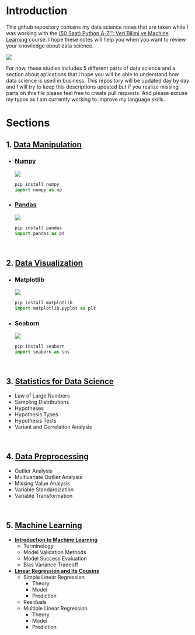 # **Introduction**

This github repository contains my data science notes that are taken while I was working with the [(50 Saat) Python A-Z™: Veri Bilimi ve Machine Learning
](https://www.udemy.com/course/python-egitimi/) course. I hope these notes will help you when you want to review your knowledge about data science.


![](https://www.dataquest.io/wp-content/uploads/2019/05/what-is-data-science-1.jpg)

For now, these studies includes 5 different parts of data science and a section about aplications that I hope you will be able to understand how data science is used in business. This repository will be updated day by day and I will try to keep this descriptions updated but if you realize missing parts on this file please feel free to create pull requests. And please excuse my typos as I am currently working to improve my language skills.

# **Sections**

## **1. [Data Manipulation](https://github.com/urunsiyabend/My-Data-Science-Studies/tree/master/Data%20Manipulation)**
- ### [Numpy](https://github.com/urunsiyabend/My-Data-Science-Studies/tree/master/Data%20Manipulation/NumPy)

    ![](https://miro.medium.com/max/962/1*z9cCJjs9lD_9zdSDUUJ9nw.png)
    
    ```python
    pip install numpy
    import numpy as np
    ```
- ### [Pandas](https://github.com/urunsiyabend/My-Data-Science-Studies/tree/master/Data%20Manipulation/Pandas)
    ![](https://yavuz.github.io/assets/img/numpy_ve_pandas3.png)
    ```python
    pip install pandas
    import pandas as pd
    ```
<br>

## 2. **[Data Visualization](https://github.com/urunsiyabend/My-Data-Science-Studies/tree/master/Data%20Manipulation/Pandas)**
- ### Matplotlib
    
    ![](https://matplotlib.org/stable/_static/logo2.svg)

    ```python
    pip install matplotlib
    import matplotlib.pyplot as plt
    ```
- ### Seaborn
    
    ![](https://seaborn.pydata.org/_static/logo-wide-lightbg.svg)

    ```python
    pip install seaborn
    import seaborn as sns
    ```

<br>

## 3. **[Statistics for Data Science](https://github.com/urunsiyabend/My-Data-Science-Studies/tree/master/Statistics%20for%20Data%20Science)**
- Law of Large Numbers
- Sampling Distributions
- Hypotheses
- Hypothesis Types
- Hypothesis Tests
- Variant and Correlation Analysis

<br>

## 4. **[Data Preprocessing](https://github.com/urunsiyabend/My-Data-Science-Studies/tree/master/Data%20Preprocessing)**
- Outlier Analysis
- Multivariate Outlier Analysis
- Missing Value Analysis
- Variable Standardization
- Variable Transformation

<br>

## 5. **[Machine Learning](https://github.com/urunsiyabend/My-Data-Science-Studies/tree/master/Machine%20Learning)**
- **[Introduction to Machine Learning](https://github.com/urunsiyabend/My-Data-Science-Studies/tree/master/Machine%20Learning/01%20-%20Introduction%20to%20Machine%20Learning)**
  - Terminology
  - Model Validation Methods
  - Model Success Evaluation
  - Bias Variance Tradeoff
- **[Linear Regression and Its Cousins](https://github.com/urunsiyabend/My-Data-Science-Studies/tree/master/Machine%20Learning/02%20-%20Linear%20Regression%20and%20Its%20Cousins)**
  - Simple Linear Regression
    - Theory
    - Model
    - Prediction
  - Residuals
  - Multiple Linear Regression
    - Theory
    - Model
    - Prediction